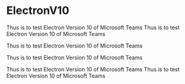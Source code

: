 # ElectronV10
Thus is to test Electron Version 10 of Microsoft Teams
Thus is to test Electron Version 10 of Microsoft Teams

Thus is to test Electron Version 10 of Microsoft Teams

Thus is to test Electron Version 10 of Microsoft Teams

Thus is to test Electron Version 10 of Microsoft Teams
Thus is to test Electron Version 10 of Microsoft Teams
